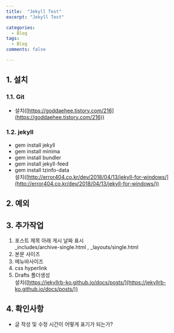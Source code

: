 ```yaml
---
title:  "Jekyll Test"
excerpt: "Jekyll Test"

categories:
  - Blog
tags:
  - Blog
comments: false

---
```


## 1. 설치
### 1.1. Git  
- 설치([https://goddaehee.tistory.com/216](https://goddaehee.tistory.com/216))


### 1.2. jekyll  
- gem install jekyll  
- gem install minima  
- gem install bundler  
- gem install jekyll-feed  
- gem install tzinfo-data  
설치([http://error404.co.kr/dev/2018/04/13/jekyll-for-windows/](http://error404.co.kr/dev/2018/04/13/jekyll-for-windows/))


## 2. 예외

## 3. 추가작업
1. 포스트 제목 아래 게시 날짜 표시  
_includes/archive-single.html , _layouts/single.html 
2. 본문 사이즈
3. 메뉴바사이즈
4. css hyperlink
5. Drafts 폴더생성  
설치([https://jekyllrb-ko.github.io/docs/posts/](https://jekyllrb-ko.github.io/docs/posts/))

## 4. 확인사항
- 글 작성 및 수정 시간이 어떻게 표기가 되는가?